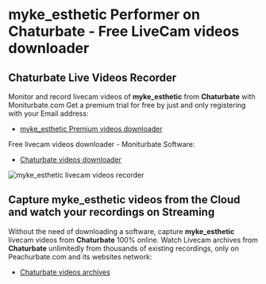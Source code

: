 # myke_esthetic Performer on Chaturbate - Free LiveCam videos downloader

## Chaturbate Live Videos Recorder

Monitor and record livecam videos of **myke_esthetic** from **Chaturbate** with Moniturbate.com
Get a premium trial for free by just and only registering with your Email address:
* [myke_esthetic Premium videos downloader](https://moniturbate.com/request-demo-licence-key.html)

Free livecam videos downloader - Moniturbate Software:
* [Chaturbate videos downloader](https://moniturbate.com/moniturbate-download-software.html)

![myke_esthetic livecam videos recorder](https://peachurnet.com/templates/moniturbate-software.png)


## Capture myke_esthetic videos from the Cloud and watch your recordings on Streaming

Without the need of downloading a software, capture **myke_esthetic** livecam videos from **Chaturbate** 100% online.
Watch Livecam archives from **Chaturbate** unlimitedly from thousands of existing recordings, only on Peachurbate.com and its websites network:
* [Chaturbate videos archives](https://peachurnet.com/)